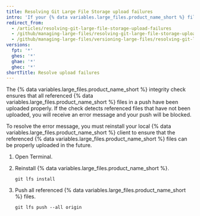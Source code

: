 ```yaml
---
title: Resolving Git Large File Storage upload failures
intro: 'If your {% data variables.large_files.product_name_short %} files didn''t upload properly, you can take several steps to troubleshoot the upload error.'
redirect_from:
  - /articles/resolving-git-large-file-storage-upload-failures
  - /github/managing-large-files/resolving-git-large-file-storage-upload-failures
  - /github/managing-large-files/versioning-large-files/resolving-git-large-file-storage-upload-failures
versions:
  fpt: '*'
  ghes: '*'
  ghae: '*'
  ghec: '*'
shortTitle: Resolve upload failures
---
```

The {% data variables.large_files.product_name_short %} integrity check ensures that all referenced {% data variables.large_files.product_name_short %} files in a push have been uploaded properly. If the check detects referenced files that have not been uploaded, you will receive an error message and your push will be blocked.

To resolve the error message, you must reinstall your local {% data variables.large_files.product_name_short %} client to ensure that the referenced {% data variables.large_files.product_name_short %} files can be properly uploaded in the future.

1. Open Terminal.
1. Reinstall {% data variables.large_files.product_name_short %}.

   ```shell
   git lfs install
   ```

1. Push all referenced {% data variables.large_files.product_name_short %} files.

   ```shell
   git lfs push --all origin
   ```
